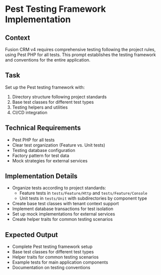 # Pest Testing Framework Implementation

## Context
Fusion CRM v4 requires comprehensive testing following the project rules, using Pest PHP for all tests. This prompt establishes the testing framework and conventions for the entire application.

## Task
Set up the Pest testing framework with:

1. Directory structure following project standards
2. Base test classes for different test types
3. Testing helpers and utilities
4. CI/CD integration

## Technical Requirements
- Pest PHP for all tests
- Clear test organization (Feature vs. Unit tests)
- Testing database configuration
- Factory pattern for test data
- Mock strategies for external services

## Implementation Details
- Organize tests according to project standards:
  - Feature tests in `tests/Feature/Http` and `tests/Feature/Console`
  - Unit tests in `tests/Unit` with subdirectories by component type
- Create base test classes with tenant context support
- Implement database transactions for test isolation
- Set up mock implementations for external services
- Create helper traits for common testing scenarios

## Expected Output
- Complete Pest testing framework setup
- Base test classes for different test types
- Helper traits for common testing scenarios
- Example tests for main application components
- Documentation on testing conventions
